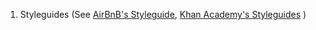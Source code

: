 
1. Styleguides (See [AirBnB's Styleguide](https://github.com/airbnb/javascript), [Khan Academy's Styleguides](https://github.com/Khan/style-guides/tree/master/style) )